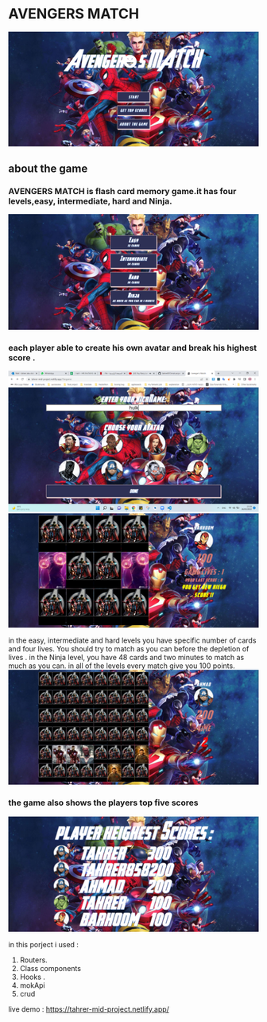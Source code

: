 # AVENGERS MATCH
![start](/src/assets/images/readme/start.png)
## about the game 
### AVENGERS MATCH is flash card memory game.it has four levels,easy, intermediate, hard and Ninja. 

![levels](/src/assets/images/readme/levels.png)
### each player able to create his own avatar and break his highest score .
![avatar](/src/assets/images/readme/avatar.png)  
![score](/src/assets/images/readme/lastScore.png)  



in the easy, intermediate and hard
levels you have specific number of cards and four lives. You should try
to match as you can before the depletion of lives .
in the Ninja level,
you have 48 cards and two minutes to match as much as you can. in all of
the levels every match give you 100 points.
![ninja](/src/assets/images/readme/ninja.png) 

### the game also shows the players top five scores 
  ![topScores](/src/assets/images/readme/topScores.png) 


 

in this porject i used  :
1.	Routers. 
2.	Class components 
3.	Hooks .
4.	mokApi
5.	crud

live demo :
https://tahrer-mid-project.netlify.app/

